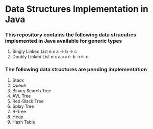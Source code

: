 # Data Structures Implementation in Java


### This repository contains the following data strucutres implemented in Java available for generic types
1) Singly Linked List e.x a -> b -> c
2) Doubly Linked List e.x a >><- b -><- c

### The following data structures are pending implementation
1) Stack
2) Queue
3) Binary Search Tree
4) AVL Tree
5) Red-Black Tree
6) Splay Tree
7) B-Tree
8) Heap
9) Hash Table

